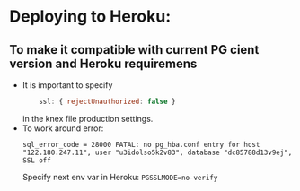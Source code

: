 # Deploying to Heroku:
## To make it compatible with current PG cient version and Heroku requiremens
- It is important to specify
    ```javascript
        ssl: { rejectUnauthorized: false }
    ```
    in the knex file production settings.
- To work around error:
    ```javasript
    sql_error_code = 28000 FATAL: no pg_hba.conf entry for host "122.180.247.11", user "u3idolso5k2v83", database "dc85788d13v9ej", SSL off
    ```
    Specify next env var in Heroku:
    ``` PGSSLMODE=no-verify ```
